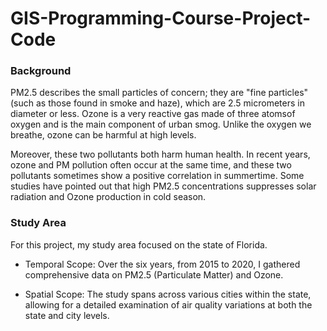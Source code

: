 # GIS-Programming-Course-Project-Code

### Background
PM2.5 describes the small particles of concern; they are "fine particles" (such as those found in smoke and haze), which are 2.5 micrometers in diameter or less. Ozone is a very reactive gas made of three atomsof oxygen and is the main component of urban smog. Unlike the oxygen we breathe, ozone can be harmful at high levels.  

Moreover, these two pollutants both harm human health. In recent years, ozone and PM pollution often occur at the same time, and these two pollutants sometimes show a positive correlation in summertime. Some studies have pointed out that high PM2.5 concentrations suppresses solar radiation and Ozone production in cold season.

### Study Area
For this project, my study area focused on the state of Florida.

- Temporal Scope: Over the six years, from 2015 to 2020, I gathered comprehensive data on PM2.5 (Particulate Matter) and Ozone.

- Spatial Scope: The study spans across various cities within the state, allowing for a detailed examination of air quality variations at both the state and city levels.
